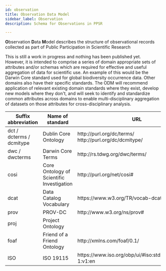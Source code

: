 ```yaml
---
id: observation
title: Observation Data Model
sidebar_label: Observation
description: Schema for Observations in PPSR

---
```

**O**bservation **D**ata **M**odel describes the structure of observational records collected as part of Public Participation in Scientific Research

This is still a work in progress and nothing has been published yet. However, it is intended to comprise a series of domain appropriate sets of attributes and/or schemas which are required for effective and useful aggregation of data for scientific use. An example of this would be the Darwin Core standard used for global biodiversity occurrence data. Other domains also have their specific standards. The ODM will recommend application of relevant existing domain standards where they exist, develop new models where they don't, and will seek to identify and standardize common attributes across domains to enable multi-disciplinary aggregation of datasets on those attributes for cross-disciplinary analysis.

<table className="table table-bordered table-hover table-condensed">
<thead><tr><th title="Field #1">Suffix abbreviation</th>
<th title="Field #2">Name of standard</th>
<th title="Field #3">URL</th>
</tr></thead>
<tbody><tr>
<td>dct / dcterms / dcmitype</td>
<td>Dublin Core Ontology</td>
<td>http://purl.org/dc/terms/ <br/>http://purl.org/dc/dcmitype/ </td>
</tr>
<tr>
<td>dwc / dwcterms</td>
<td>Darwin Core Terms</td>
<td>http://rs.tdwg.org/dwc/terms/</td>
</tr>
<tr>
<td>cosi</td>
<td>Core Ontology of Scientific Investigation</td>
<td>http://purl.org/net/cosi#</td>
</tr>
<tr>
<td>dcat</td>
<td>Data Catalog Vocabulary</td>
<td>https://www.w3.org/TR/vocab-dcat/</td>
</tr>
<tr>
<td>prov</td>
<td>PROV-DC</td>
<td>http://www.w3.org/ns/prov#</td>
</tr>
<tr>
<td>proj</td>
<td>Project Ontology</td>
<td> </td>
</tr>
<tr>
<td>foaf</td>
<td>Friend of a Friend Ontology</td>
<td>http://xmlns.com/foaf/0.1/</td>
</tr>
<tr>
<td>ISO</td>
<td>ISO 19115</td>
<td>https://www.iso.org/obp/ui/#iso:std:iso:19115:ed-1:v1:en</td>
</tr>
</tbody></table>